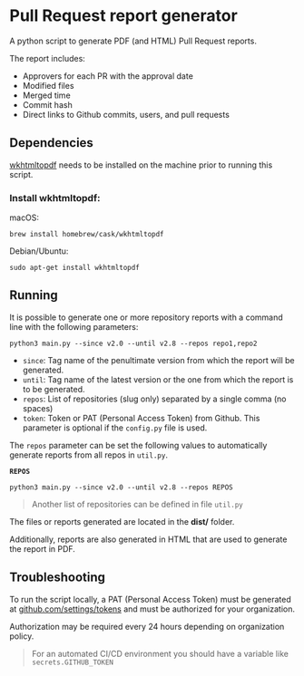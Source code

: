 # Pull Request report generator

A python script to generate PDF (and HTML) Pull Request reports.

The report includes:

- Approvers for each PR with the approval date
- Modified files
- Merged time
- Commit hash
- Direct links to Github commits, users, and pull requests

<!-- [This is a sample of the output](/samples/a.pdf) with the current script. -->

## Dependencies

[wkhtmltopdf](https://wkhtmltopdf.org) needs to be installed on the machine prior to running this script.

### Install wkhtmltopdf:

macOS:

```
brew install homebrew/cask/wkhtmltopdf
```

Debian/Ubuntu:

```shell
sudo apt-get install wkhtmltopdf
```

## Running

It is possible to generate one or more repository reports with a command line with the following parameters:

```script
python3 main.py --since v2.0 --until v2.8 --repos repo1,repo2
```

- `since`: Tag name of the penultimate version from which the report will be generated.
- `until`: Tag name of the latest version or the one from which the report is to be generated.
- `repos`: List of repositories (slug only) separated by a single comma (no spaces)
- `token`: Token or PAT (Personal Access Token) from Github. This parameter is optional if the `config.py` file is used.

The `repos` parameter can be set the following values to automatically generate reports from all repos in `util.py`.

__`REPOS`__

```
python3 main.py --since v2.0 --until v2.8 --repos REPOS
```

> Another list of repositories can be defined in file `util.py`

The files or reports generated are located in the **dist/** folder.

Additionally, reports are also generated in HTML that are used to generate the report in PDF.

## Troubleshooting

To run the script locally, a PAT (Personal Access Token) must be generated at [github.com/settings/tokens](https://github.com/settings/tokens) and must be authorized for your organization.

<!-- ![Screenshot](/screenshots/github-dev-settings.png) -->

Authorization may be required every 24 hours depending on organization policy.

> For an automated CI/CD environment you should have a variable like `secrets.GITHUB_TOKEN`